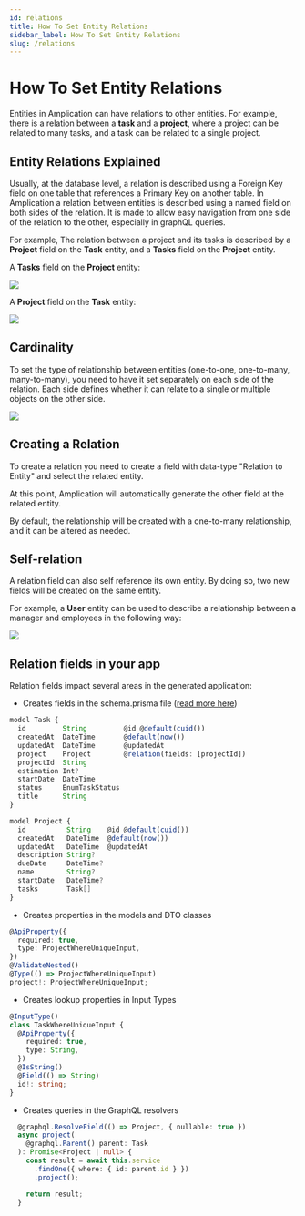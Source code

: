 ```yaml
---
id: relations
title: How To Set Entity Relations
sidebar_label: How To Set Entity Relations
slug: /relations
---
```


# How To Set Entity Relations

Entities in Amplication can have relations to other entities. For example, there is a relation between a **task** and a **project**, where a project can be related to many tasks, and a task can be related to a single project.

## Entity Relations Explained

Usually, at the database level, a relation is described using a Foreign Key field on one table that references a Primary Key on another table.
In Amplication a relation between entities is described using a named field on both sides of the relation. It is made to allow easy navigation from one side of the relation to the other, especially in graphQL queries.

For example, The relation between a project and its tasks is described by a **Project** field on the **Task** entity, and a **Tasks** field on the **Project** entity.

A **Tasks** field on the **Project** entity:

![](./assets/relations/related-entity--2.jpg)

A **Project** field on the **Task** entity:

![](./assets/relations/related-entity--1.jpg)

## Cardinality

To set the type of relationship between entities (one-to-one, one-to-many, many-to-many), you need to have it set separately on each side of the relation. Each side defines whether it can relate to a single or multiple objects on the other side.

![](./assets/relations/relation-cardinality.jpg)

## Creating a Relation

To create a relation you need to create a field with data-type "Relation to Entity" and select the related entity.

At this point, Amplication will automatically generate the other field at the related entity.

By default, the relationship will be created with a one-to-many relationship, and it can be altered as needed.

## Self-relation

A relation field can also self reference its own entity. By doing so, two new fields will be created on the same entity.

For example, a **User** entity can be used to describe a relationship between a manager and employees in the following way:

![](./assets/relations/self-relation-1.jpg)

## Relation fields in your app

Relation fields impact several areas in the generated application:

- Creates fields in the schema.prisma file ([read more here](https://www.prisma.io/docs/concepts/components/prisma-schema/relations))

```typescript
model Task {
  id         String         @id @default(cuid())
  createdAt  DateTime       @default(now())
  updatedAt  DateTime       @updatedAt
  project    Project        @relation(fields: [projectId])
  projectId  String
  estimation Int?
  startDate  DateTime
  status     EnumTaskStatus
  title      String
}

model Project {
  id          String    @id @default(cuid())
  createdAt   DateTime  @default(now())
  updatedAt   DateTime  @updatedAt
  description String?
  dueDate     DateTime?
  name        String?
  startDate   DateTime?
  tasks       Task[]
}

```

- Creates properties in the models and DTO classes

```typescript
@ApiProperty({
  required: true,
  type: ProjectWhereUniqueInput,
})
@ValidateNested()
@Type(() => ProjectWhereUniqueInput)
project!: ProjectWhereUniqueInput;

```

- Creates lookup properties in Input Types

```typescript
@InputType()
class TaskWhereUniqueInput {
  @ApiProperty({
    required: true,
    type: String,
  })
  @IsString()
  @Field(() => String)
  id!: string;
}
```

- Creates queries in the GraphQL resolvers

```typescript
  @graphql.ResolveField(() => Project, { nullable: true })
  async project(
    @graphql.Parent() parent: Task
  ): Promise<Project | null> {
    const result = await this.service
      .findOne({ where: { id: parent.id } })
      .project();

    return result;
  }

```
